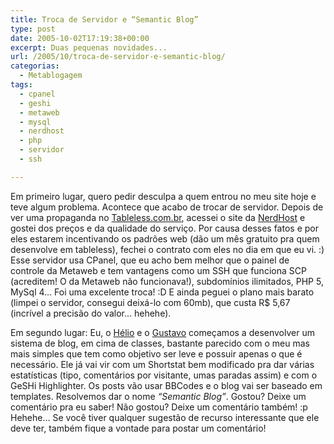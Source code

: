 ```yaml
---
title: Troca de Servidor e “Semantic Blog”
type: post
date: 2005-10-02T17:19:38+00:00
excerpt: Duas pequenas novidades...
url: /2005/10/troca-de-servidor-e-semantic-blog/
categorias:
  - Metablogagem
tags:
  - cpanel
  - geshi
  - metaweb
  - mysql
  - nerdhost
  - php
  - servidor
  - ssh

---
```

Em primeiro lugar, quero pedir desculpa a quem entrou no meu site hoje e teve algum problema. Acontece que acabo de trocar de servidor. Depois de ver uma propaganda no [Tableless.com.br][1], acessei o site da [NerdHost][2] e gostei dos preços e da qualidade do serviço. Por causa desses fatos e por eles estarem incentivando os padrões web (dão um mês gratuito pra quem desenvolve em tableless), fechei o contrato com eles no dia em que eu vi. :) Esse servidor usa CPanel, que eu acho bem melhor que o painel de controle da Metaweb e tem vantagens como um SSH que funciona SCP (acreditem! O da Metaweb não funcionava!), subdomínios ilimitados, PHP 5, MySql 4… Foi uma excelente troca! :D E ainda peguei o plano mais barato (limpei o servidor, consegui deixá-lo com 60mb), que custa R\$ 5,67 (incrível a precisão do valor… hehehe).

Em segundo lugar: Eu, o [Hélio][3] e o [Gustavo][4] começamos a desenvolver um sistema de blog, em cima de classes, bastante parecido com o meu mas mais simples que tem como objetivo ser leve e possuir apenas o que é necessário. Ele já vai vir com um Shortstat bem modificado pra dar várias estatísticas (tipo, comentários por visitante, umas paradas assim) e com o GeSHi Highlighter. Os posts vão usar BBCodes e o blog vai ser baseado em templates. Resolvemos dar o nome _“Semantic Blog”_. Gostou? Deixe um comentário pra eu saber! Não gostou? Deixe um comentário também! :p Hehehe… Se você tiver qualquer sugestão de recurso interessante que ele deve ter, também fique a vontade para postar um comentário!

 [1]: http://www.tableless.com.br
 [2]: http://www.nerdhost.com.br
 [3]: http://www.hlegius.pro.br
 [4]: http://gustavocustodio.sosphp.com
